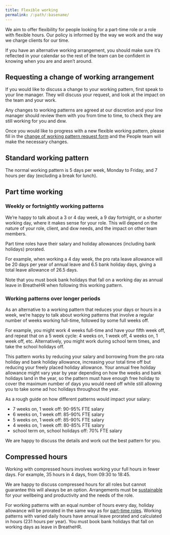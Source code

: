 ```yaml
---
title: Flexible working
permalink: /:path/:basename/
---
```


We aim to offer flexibility for people looking for a part-time role or a role
with flexible hours. Our policy is informed by the way we work and the way we
charge clients for our time.

If you have an alternative working arrangement, you should make sure it’s
reflected in your calendar so the rest of the team can be confident in knowing
when you are and aren’t around.

## Requesting a change of working arrangement

If you would like to discuss a change to your working pattern, first speak to
your line manager. They will discuss your request, and look at the impact on the
team and your work.

Any changes to working patterns are agreed at our discretion and your line
manager should review them with you from time to time, to check they are still
working for you and dxw.

Once you would like to progress with a new flexible working pattern, please fill
in the
[change of working pattern request form](https://forms.gle/qA1BwvQenqtVzShF8)
and the People team will make the necessary changes.

## Standard working pattern

The normal working pattern is 5 days per week, Monday to Friday, and 7 hours per
day (excluding a break for lunch).

## Part time working

### Weekly or fortnightly working patterns

We’re happy to talk about a 3 or 4 day week, a 9 day fortnight, or a shorter
working day, where it makes sense for your role. This will depend on the nature
of your role, client, and dxw needs, and the impact on other team members.

Part time roles have their salary and holiday allowances (including bank
holidays) prorated.

For example, when working a 4 day week, the pro rata leave allowance will be 20
days per year of annual leave and 6.5 bank holiday days, giving a total leave
allowance of 26.5 days.

Note that you must book bank holidays that fall on a working day as
annual leave in BreatheHR when following this working pattern.

### Working patterns over longer periods

As an alternative to a working pattern that reduces your days or hours in a
week, we’re happy to talk about working patterns that involve a regular number
of weeks working full-time, followed by some full weeks off.

For example, you might work 4 weeks full-time and have your fifth week off, and
repeat that on a 5 week cycle: 4 weeks on, 1 week off, 4 weeks on, 1 week off,
etc. Alternatively, you might work during school term times, and take the school
holidays off.

This pattern works by reducing your salary and borrowing from the pro rata
holiday and bank holiday allowance, increasing your total time off but reducing
your freely placed holiday allowance. Your annual free holiday allowance might
vary year by year depending on how the weeks and bank holidays land in the year,
so the pattern must have enough free holiday to cover the maximum number of days
you would need off while still allowing you to take some ad hoc holidays
throughout the year.

As a rough guide on how different patterns would impact your salary:

- 7 weeks on, 1 week off: 90-95% FTE salary
- 6 weeks on, 1 week off: 85-90% FTE salary
- 5 weeks on, 1 week off: 85-90% FTE salary
- 4 weeks on, 1 week off: 80-85% FTE salary
- school term on, school holidays off: 70% FTE salary

We are happy to discuss the details and work out the best pattern for you.

## Compressed hours

Working with compressed hours involves working your full hours in fewer days.
For example, 35 hours in 4 days, from 09:30 to 18:45.

We are happy to discuss compressed hours for all roles but cannot guarantee this
will always be an option. Arrangements must be
[sustainable](/who-we-are/#work-at-a-sustainable-pace) for your wellbeing and
productivity and the needs of the role.

For working patterns with an equal number of hours every day, holiday allowance
will be prorated in the same way as for
[part-time roles](#weekly-or-fortnightly-working-patterns). Working patterns
with varied daily hours have annual leave prorated and calculated in hours (231
hours per year). You must book bank holidays that fall on working days as leave
in BreatheHR.

